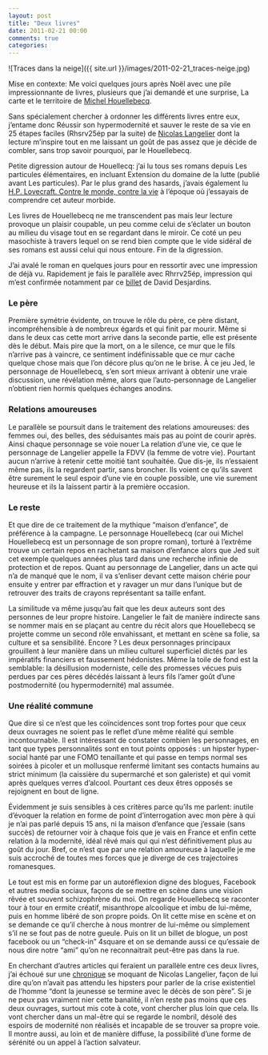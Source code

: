 ```yaml
---
layout: post
title: "Deux livres"
date: 2011-02-21 00:00
comments: true
categories: 
---
```


![Traces dans la neige]({{ site.url }}/images/2011-02-21_traces-neige.jpg)

Mise en contexte: Me voici quelques jours après Noël avec une pile impressionnante de livres, plusieurs que j’ai demandé et une surprise, La carte et le territoire de [Michel Houellebecq](http://www.houellebecq.info/).

Sans spécialement chercher à ordonner les différents livres entre eux, j’entame donc Réussir son hypermodernité et sauver le reste de sa vie en 25 étapes faciles (Rhsrv25ép par la suite) de [Nicolas Langelier](http://nicolaslangelier.blogs.com/) dont la lecture m’inspire tout en me laissant un goût de pas assez que je décide de combler, sans trop savoir pourquoi, par le Houellebecq.

Petite digression autour de Houellecq: j’ai lu tous ses romans depuis Les particules élémentaires, en incluant Extension du domaine de la lutte (publié avant Les particules). Par le plus grand des hasards, j’avais également lu [H.P. Lovecraft. Contre le monde, contre la vie](http://fr.wikipedia.org/wiki/H._P._Lovecraft._Contre_le_monde,_contre_la_vie) à l’époque où j’essayais de comprendre cet auteur morbide.


Les livres de Houellebecq ne me transcendent pas mais leur lecture provoque un plaisir coupable, un peu comme celui de s’éclater un bouton au milieu du visage tout en se regardant dans le miroir. Ce coté un peu masochiste à travers lequel on se rend bien compte que le vide sidéral de ses romans est aussi celui qui nous entoure. Fin de la digression.

J’ai avalé le roman en quelques jours pour en ressortir avec une impression de déjà vu. Rapidement je fais le parallèle avec Rhrrv25ép, impression qui m’est confirmée notamment par ce [billet](http://www.voir.ca/blogs/david_desjardins/archive/2010/10/13/une-t-234-te-d-233-pingle.aspx) de David Desjardins.

### Le père

Première symétrie évidente, on trouve le rôle du père, ce père distant, incompréhensible à de nombreux égards et qui finit par mourir. Même si dans le deux cas cette mort arrive dans la seconde partie, elle est présente dès le début. Mais pire que la mort, on a le silence, ce mur que le fils n’arrive pas à vaincre, ce sentiment indéfinissable que ce mur cache quelque chose mais que l’on décore plus qu’on ne le brise. À ce jeu Jed, le personnage de Houellebecq, s’en sort mieux arrivant à obtenir une vraie discussion, une révélation même, alors que l’auto-personnage de Langelier n’obtient rien hormis quelques échanges anodins.

### Relations amoureuses

Le parallèle se poursuit dans le traitement des relations amoureuses: des femmes oui, des belles, des séduisantes mais pas au point de courir après. Ainsi chaque personnage se voie nouer La relation d’une vie, ce que le personnage de Langelier appelle la FDVV (la femme de votre vie). Pourtant aucun n’arrive à retenir cette moitié tant souhaitée. Que dis-je, ils n’essaient même pas, ils la regardent partir, sans broncher. Ils voient ce qu’ils savent être surement le seul espoir d’une vie en couple possible, une vie surement heureuse et ils la laissent partir à la première occasion.

### Le reste

Et que dire de ce traitement de la mythique “maison d’enfance”, de préférence à la campagne. Le personnage Houellebecq (car oui Michel Houellebecq est un personnage de son propre roman), torturé à l’extrême trouve un certain repos en rachetant sa maison d’enfance alors que Jed suit cet exemple quelques années plus tard dans une recherche infinie de protection et de repos. Quant au personnage de Langelier, dans un acte qui n’a de manqué que le nom, il va s’enliser devant cette maison chérie pour ensuite y entrer par effraction et y ravager un mur dans l’unique but de retrouver des traits de crayons représentant sa taille enfant.

La similitude va même jusqu’au fait que les deux auteurs sont des personnes de leur propre histoire. Langelier le fait de manière indirecte sans se nommer mais en se plaçant au centre du récit alors que Houellebecq se projette comme un second rôle envahissant, et mettant en scène sa folie, sa culture et sa sensibilité. Encore ? Les deux personnages principaux grouillent à leur manière dans un milieu culturel superficiel dictés par les impératifs financiers et faussement hédonistes. Même la toile de fond est la semblable: la désillusion moderniste, celle des promesses vécues puis perdues par ces pères décédés laissant à leurs fils l’amer goût d’une postmodernité (ou hypermodernité) mal assumée.

### Une réalité commune

Que dire si ce n’est que les coïncidences sont trop fortes pour que ceux deux ouvrages ne soient pas le reflet d’une même réalité qui semble incontournable. Il est intéressant de constater combien les personnages, en tant que types personnalités sont en tout points opposés : un hipster hyper-social hanté par une FOMO tenaillante et qui passe en temps normal ses soirées à picoler et un mollusque renfermé limitant ses contacts humains au strict minimum (la caissière du supermarché et son galeriste) et qui vomit après quelques verres d’alcool. Pourtant ces deux êtres opposés se rejoignent en bout de ligne.

Évidemment je suis sensibles à ces critères parce qu’ils me parlent: inutile d’évoquer la relation en forme de point d’interrogation avec mon père à qui je n’ai pas parlé depuis 15 ans, ni la maison d’enfance que j’essaie (sans succès) de retourner voir à chaque fois que je vais en France et enfin cette relation à la modernité, idéal rêvé mais qui qui n’est définitivement plus au goût du jour. Bref, ce n’est que par une relation amoureuse à laquelle je me suis accroché de toutes mes forces que je diverge de ces trajectoires romanesques.

Le tout est mis en forme par un autoréflexion digne des blogues, Facebook et autres media sociaux, façons de se mettre en scène dans une vision rêvée et souvent schizophrène du moi. On regarde Houellebecq se raconter tour à tour en ermite créatif, misanthrope alcoolique et imbu de lui-même, puis en homme libéré de son propre poids. On lit cette mise en scène et on se demande ce qu’il cherche à nous montrer de lui-même ou simplement s’il ne se fout pas de notre gueule. Puis on lit un billet de blogue, un post facebook ou un “check-in” 4square et on se demande aussi ce qu’essaie de nous dire notre “ami” qu’on ne reconnaitrait peut-être pas dans la rue.

En cherchant d’autres articles qui feraient un parallèle entre ces deux livres, j’ai échoué sur une [chronique](http://fr.canoe.ca/divertissement/livres/nouvelles/2010/09/14/15344906-ca.html) se moquant de Nicolas Langelier, façon de lui dire qu’on n’avait pas attendu les hipsters pour parler de la crise existentiel de l’homme “dont la jeunesse se termine avec le décès de son père”. Si je ne peux pas vraiment nier cette banalité, il n’en reste pas moins que ces deux ouvrages, surtout mis cote à cote, vont chercher plus loin que cela. Ils vont chercher dans un mal-être qui se regarde le nombril, désolé des espoirs de modernité non réalisés et incapable de se trouver sa propre voie. Il montre aussi, au loin et de manière diffuse, la possibilité d’une forme de sérénité ou un appel à l’action salvateur.